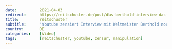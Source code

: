```yaml
---
date:          2021-04-03
redirect:      https://reitschuster.de/post/das-berthold-interview-das-youtube-nach-wenigen-minuten-sperrte/
title:         reitschuster
subtitle:      'Youtube zensiert Interview mit Weltmeister Berthold noch vor Ausstrahlung'
country:       DE
categories:    [Video]
tags:          [reitschuster, youtube, zensur, manipulation]
---
```

